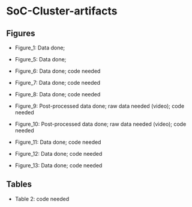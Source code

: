 # SoC-Cluster-artifacts


## Figures

- Figure_1: Data done; 

- Figure_5: Data done;

- Figure_6: Data done; code needed

- Figure_7: Data done; code needed

- Figure_8: Data done; code needed

- Figure_9: Post-processed data done; raw data needed (video); code needed

- Figure_10: Post-processed data done; raw data needed (video); code needed

- Figure_11: Data done; code needed

- Figure_12: Data done; code needed

- Figure_13: Data done; code needed

## Tables

- Table 2: code needed